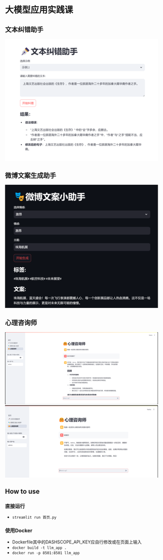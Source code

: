 # 大模型应用实践课
## 文本纠错助手
![文本纠错助手.png](images%2F%E6%96%87%E6%9C%AC%E7%BA%A0%E9%94%99%E5%8A%A9%E6%89%8B.png)
## 微博文案生成助手
![微博文案生成助手.png](images%2F%E5%BE%AE%E5%8D%9A%E6%96%87%E6%A1%88%E7%94%9F%E6%88%90%E5%8A%A9%E6%89%8B.png)
## 心理咨询师
![心理咨询师.png](images/%E5%BF%83%E7%90%86%E5%92%A8%E8%AF%A2%E5%B8%88.png)
![心理咨询师2.png](images/%E5%BF%83%E7%90%86%E5%92%A8%E8%AF%A2%E5%B8%882.png)
## How to use
### 直接运行
- `streamlit run 首页.py`
### 使用Docker
- Dockerfile其中的DASHSCOPE_API_KEY应自行修改或在页面上输入
- `docker build -t llm_app .`
- `docker run -p 8501:8501 llm_app`
